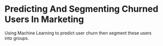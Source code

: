 # Predicting And Segmenting Churned Users In Marketing
Using Machine Learning to predict user churn then segment these users into groups.
